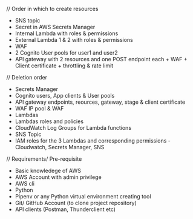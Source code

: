 // Order in which to create resources
* SNS topic
* Secret in AWS Secrets Manager
* Internal Lambda with roles & permissions
* External Lambda 1 & 2 with roles & permissions
* WAF
* 2 Cognito User pools for user1 and user2
* API gateway with 2 resources and one POST endpoint each + WAF + Client certificate + throttling & rate limit

// Deletion order
* Secrets Manager
* Cognito users, App clients & User pools
* API gateway endpoints, reources, gateway, stage & client certificate
* WAF IP pool & WAF
* Lambdas
* Lambdas roles and policies
* CloudWatch Log Groups for Lambda functions
* SNS Topic
* IAM roles for the 3 Lambdas and corresponding permissions - Cloudwatch, Secrets Manager, SNS

// Requirements/ Pre-requisite
* Basic knowledege of AWS
* AWS Account with admin privilege
* AWS cli
* Python
* Pipenv or any Python virtual environment creating tool
* Git/ GitHub Account (to clone project repository)
* API clients (Postman, Thunderclient etc)